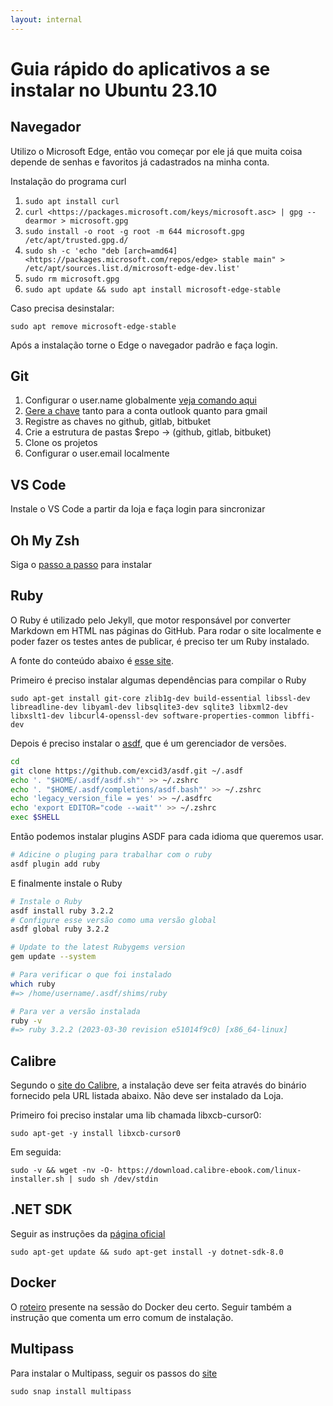 ```yaml
---
layout: internal
---
```


# Guia rápido do aplicativos a se instalar no Ubuntu 23.10

## Navegador

Utilizo o Microsoft Edge, então vou começar por ele já que muita coisa depende de senhas e favoritos já cadastrados na minha conta.

Instalação do programa curl

1. `sudo apt install curl`
1. `curl <https://packages.microsoft.com/keys/microsoft.asc> | gpg --dearmor > microsoft.gpg`
1. `sudo install -o root -g root -m 644 microsoft.gpg /etc/apt/trusted.gpg.d/`
1. `sudo sh -c 'echo "deb [arch=amd64] <https://packages.microsoft.com/repos/edge> stable main" > /etc/apt/sources.list.d/microsoft-edge-dev.list'`
1. `sudo rm microsoft.gpg`
1. `sudo apt update && sudo apt install microsoft-edge-stable`

Caso precisa desinstalar:

`sudo apt remove microsoft-edge-stable`

Após a instalação torne o Edge o navegador padrão e faça login.

## Git

1. Configurar o user.name globalmente [veja comando aqui](https://jeannandrade.github.io/content/git/index.html#configurando-o-git)
1. [Gere a chave](https://jeannandrade.github.io/content/git/index.html#gerando-uma-nova-chave-ssh-e-adicionando-a-ao-agente-ssh) tanto para a conta outlook quanto para gmail
1. Registre as chaves no github, gitlab, bitbuket
1. Crie a estrutura de pastas $repo -> (github, gitlab, bitbuket)
1. Clone os projetos
1. Configurar o user.email localmente

## VS Code

Instale o VS Code a partir da loja e faça login para sincronizar

## Oh My Zsh

Siga o [passo a passo](https://jeannandrade.github.io/content/linux/terminal/index.html#instalando-o-oh-my-zsh-no-linux) para instalar

## Ruby

O Ruby é utilizado pelo Jekyll, que motor responsável por converter Markdown em HTML nas páginas do GitHub. Para rodar o site localmente e poder fazer os testes antes de publicar, é preciso ter um Ruby instalado.

A fonte do conteúdo abaixo é [esse site](https://gorails.com/setup/ubuntu/23.10#comments).

Primeiro é preciso instalar algumas dependências para compilar o Ruby

`sudo apt-get install git-core zlib1g-dev build-essential libssl-dev libreadline-dev libyaml-dev libsqlite3-dev sqlite3 libxml2-dev libxslt1-dev libcurl4-openssl-dev software-properties-common libffi-dev`

Depois é preciso instalar o [asdf](https://asdf-vm.com/), que é um gerenciador de versões.

```bash
cd
git clone https://github.com/excid3/asdf.git ~/.asdf
echo '. "$HOME/.asdf/asdf.sh"' >> ~/.zshrc
echo '. "$HOME/.asdf/completions/asdf.bash"' >> ~/.zshrc
echo 'legacy_version_file = yes' >> ~/.asdfrc
echo 'export EDITOR="code --wait"' >> ~/.zshrc
exec $SHELL
```

Então podemos instalar plugins ASDF para cada idioma que queremos usar.

```bash
# Adicine o pluging para trabalhar com o ruby
asdf plugin add ruby
```

E finalmente instale o Ruby

```bash
# Instale o Ruby
asdf install ruby 3.2.2
# Configure esse versão como uma versão global
asdf global ruby 3.2.2

# Update to the latest Rubygems version
gem update --system

# Para verificar o que foi instalado
which ruby
#=> /home/username/.asdf/shims/ruby

# Para ver a versão instalada
ruby -v
#=> ruby 3.2.2 (2023-03-30 revision e51014f9c0) [x86_64-linux]
```

## Calibre

Segundo o [site do Calibre](https://calibre-ebook.com/download_linux), a instalação deve ser feita através do binário fornecido pela URL listada abaixo. Não deve ser instalado da Loja.

Primeiro foi preciso instalar uma lib chamada libxcb-cursor0:

`sudo apt-get -y install libxcb-cursor0`

Em seguida:

`sudo -v && wget -nv -O- https://download.calibre-ebook.com/linux-installer.sh | sudo sh /dev/stdin`

## .NET SDK

Seguir as instruções da [página oficial](https://learn.microsoft.com/en-us/dotnet/core/install/linux-ubuntu-2310)

`sudo apt-get update && sudo apt-get install -y dotnet-sdk-8.0`

## Docker

O [roteiro](https://jeannandrade.github.io/content/docker/como_instalar/index.html) presente na sessão do Docker deu certo. Seguir também a instrução que comenta um erro comum de instalação.

## Multipass

Para instalar o Multipass, seguir os passos do [site](https://multipass.run/install)

`sudo snap install multipass`
